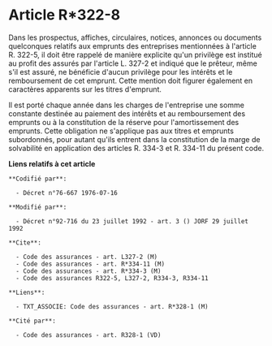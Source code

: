 # Article R*322-8

Dans les prospectus, affiches, circulaires, notices, annonces ou documents quelconques relatifs aux emprunts des entreprises
mentionnées à l'article R. 322-5, il doit être rappelé de manière explicite qu'un privilège est institué au profit des
assurés par l'article L. 327-2 et indiqué que le prêteur, même s'il est assuré, ne bénéficie d'aucun privilège pour les
intérêts et le remboursement de cet emprunt. Cette mention doit figurer également en caractères apparents sur les titres
d'emprunt.

Il est porté chaque année dans les charges de l'entreprise une somme constante destinée au paiement des intérêts et au
remboursement des emprunts ou à la constitution de la réserve pour l'amortissement des emprunts. Cette obligation ne
s'applique pas aux titres et emprunts subordonnés, pour autant qu'ils entrent dans la constitution de la marge de solvabilité
en application des articles R. 334-3 et R. 334-11 du présent code.

**Liens relatifs à cet article**

	**Codifié par**:

	  - Décret n°76-667 1976-07-16

	**Modifié par**:

	  - Décret n°92-716 du 23 juillet 1992 - art. 3 () JORF 29 juillet 1992

	**Cite**:

	  - Code des assurances - art. L327-2 (M)
	  - Code des assurances - art. R*334-11 (M)
	  - Code des assurances - art. R*334-3 (M)
	  - Code des assurances R322-5, L327-2, R334-3, R334-11

	**Liens**:

	  - TXT_ASSOCIE: Code des assurances - art. R*328-1 (M)

	**Cité par**:

	  - Code des assurances - art. R328-1 (VD)
